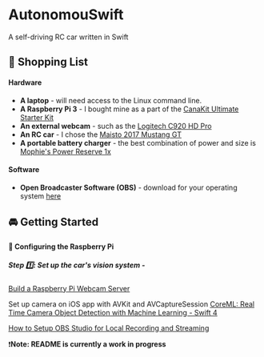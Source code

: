 # AutonomouSwift
A self-driving RC car written in Swift

## 🛒 Shopping List 

#### Hardware

- **A laptop** - will need access to the Linux command line.
- **A Raspberry Pi 3** - I bought mine as a part of the [CanaKit Ultimate Starter Kit](https://www.canakit.com/raspberry-pi-3-ultimate-kit.html)
- **An external webcam** - such as the [Logitech C920 HD Pro](https://g.co/kgs/RPcDze)
- **An RC car** - I chose the [Maisto 2017 Mustang GT](https://www.amazon.com/Maisto-Variable-Control-Vehicle-Colors/dp/B01ARERJJ8)
- **A portable battery charger** - the best combination of power and size is [Mophie's Power Reserve 1x](http://www.mophie.com/shop/universal-batteries/power-reserve-1X)

#### Software

- **Open Broadcaster Software (OBS)** - download for your operating system [here](https://obsproject.com)

## 🚘 Getting Started

#### 🔌 Configuring the Raspberry Pi

##### Step 1️⃣: Set up the car's vision system - 

[Build a Raspberry Pi Webcam Server](https://www.youtube.com/watch?v=WNKbZsrsKVs)

Set up camera on iOS app with AVKit and AVCaptureSession
[CoreML: Real Time Camera Object Detection with Machine Learning - Swift 4](https://www.youtube.com/watch?v=p6GA8ODlnX0)

[How to Setup OBS Studio for Local Recording and Streaming](https://www.youtube.com/watch?v=JHVdi8hhnLw)

❗️**Note: README is currently a work in progress**



